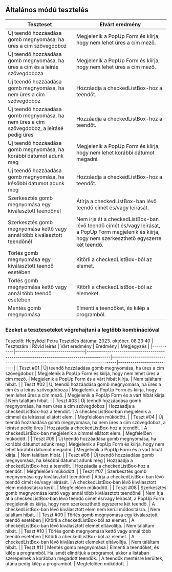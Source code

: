 ## Általános módú tesztelés
 | Teszteset               | Elvárt eredmény                                                                                                     | 
 |-------------------------|---------------------------------------------------------------------------------------------------------------------| 
 | Új teendő hozzáadása gomb megnyomása, ha üres a cím szövegdoboz | Megjelenik a PopUp Form és kiírja, hogy nem lehet üres a cím mező. |
 | Új teendő hozzáadása gomb megnyomása, ha üres a cím és a leírás szövegdoboza | Megjelenik a PopUp Form és kiírja, hogy nem lehet üres a cím mező. |
 | Új teendő hozzáadása gomb megnyomása, ha nem üres a cím szövegdoboz | Hozzáadja a checkedListBox-hoz a teendőt. | 
 | Új teendő hozzáadása gomb megnyomása, ha nem üres a cím szövegdoboz, a leírásé pedig üres | Hozzáadja a checkedListBox-hoz a teendőt. |
 | Új teendő hozzáadása gomb megnyomása, ha korábbi dátumot adunk meg | Megjelenik a PopUp Form és kiírja, hogy nem lehet korábbi dátumot megadni. |
 | Új teendő hozzáadása gomb megnyomása, ha későbbi dátumot adunk meg | Hozzáadja a checkedListBox-hoz a teendőt. |
 | Szerkesztés gomb megnyomása egy kiválasztott teendőnél | Átírja a checkedListBox-ban lévő teendő címét és/vagy leírását. |
 | Szerkesztés gomb megnyomása kettő vagy annál több kiválasztott teendőnél | Nem írja át a checkedListBox-ban lévő teendő címét és/vagy leírását, a PopUp Form megjelenik és kiírja, hogy nem szerkeszthető egyszerre két teendő. | 
 | Törlés gomb megnyomása egy kiválasztott teendő esetében | Kitörli a checkedListBox-ból az elemet. |
 | Törlés gomb megnyomása kettő vagy annál több teendő esetében | Kitörli a checkedListBox-ból az elemeket. |
 | Mentés gomb megnyomása | Elmenti a teendőket, és kilép a programból. |

 ### Ezeket a teszteseteket végrehajtani a legtöbb kombinációval

Tesztelő: Hegyközi Petra
Tesztelés dátuma: 2023. október. 08 23:40
| Tesztszám | Rövid leírás                     | Várt eredmény                                                                           | Eredmény                                                                       | Megjegyzés                |
|-----------|----------------------------------|-----------------------------------------------------------------------------------------|--------------------------------------------------------------------------------|---------------------------|
| Teszt #01 | Új teendő hozzáadása gomb megnyomása, ha üres a cím szövegdoboz | Megjelenik a PopUp Form és kiírja, hogy nem lehet üres a cím mező. | Megjelenik a PopUp Form és a várt hibát kiírja. | Nem találtam hibát. |
| Teszt #02 | Új teendő hozzáadása gomb megnyomása, ha üres a cím és a leírás szövegdoboza | Megjelenik a PopUp Form és kiírja, hogy nem lehet üres a cím mező. | Megjelenik a PopUp Form és a várt hibát kiírja. | Nem találtam hibát. |
| Teszt #03 | Új teendő hozzáadása gomb megnyomása, ha nem üres a cím szövegdoboz | Hozzáadja a checkedListBox-hoz a teendőt. | A checkedListBox-ban megjelenik a címmel és leírással ellátott elem. | Megfelelően működött. |
| Teszt #04 | Új teendő hozzáadása gomb megnyomása, ha nem üres a cím szövegdoboz, a leírásé pedig üres | Hozzáadja a checkedListBox-hoz a teendőt. | A checkedListBox-ban megjelenik a címmel ellátott elem. | Megfelelően működött. |
| Teszt #05 | Új teendő hozzáadása gomb megnyomása, ha korábbi dátumot adunk meg | Megjelenik a PopUp Form és kiírja, hogy nem lehet korábbi dátumot megadni. | Megjelenik a PopUp Form és a várt hibát kiírja. | Nem találtam hibát. |
| Teszt #06 | Új teendő hozzáadása gomb megnyomása, ha későbbi dátumot adunk meg | Hozzáadja a checkedListBox-hoz a teendőt. | Hozzáadja a checkedListBox-hoz a teendőt. | Megfelelően működött. |
| Teszt #07 | Szerkesztés gomb megnyomása egy kiválasztott teendőnél | Átírja a checkedListBox-ban lévő teendő címét és/vagy leírását. | A checkedListBox-ban lévő kiválasztott elem módosításra kerül. | Megfelelően működött. |
| Teszt #08 | Szerkesztés gomb megnyomása kettő vagy annál több kiválasztott teendőnél | Nem írja át a checkedListBox-ban lévő teendő címét és/vagy leírását, a PopUp Form megjelenik és kiírja, hogy nem szerkeszthető egyszerre két teendő. | A checkedListBox-ban lévő kiválasztott elem nem kerül módosításra. | Nem találtam hibát. |
| Teszt #09 | Törlés gomb megnyomása egy kiválasztott teendő esetében | Kitörli a checkedListBox-ból az elemet. | A checkedListBox-ban lévő kiválasztott elemet eltávolítja. | Nem találtam hibát. |
| Teszt #10 | Törlés gomb megnyomása kettő vagy annál több teendő esetében | Kitörli a checkedListBox-ból az elemet. | A checkedListBox-ban lévő kiválasztott elemeket eltávolítja. | Nem találtam hibát. |
| Teszt #11 | Mentés gomb megnyomása | Elmenti a teendőket, és kilép a programból. Ha ismét elindítjuk a programot, akkor a listában szerepelnek a korábban megadott teendők. | A teendők mentésre kerültek, utána pedig kilép a programból. | Megfelelően működött. |